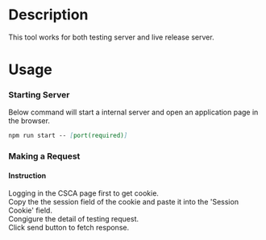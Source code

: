 # Description #
This tool works for both testing server and live release server.
# Usage #
### Starting Server ###
Below command will start a internal server and open an application page in the browser.  
```md
npm run start -- [port(required)]
```
### Making a Request ###
#### Instruction ####
Logging in the CSCA page first to get cookie.  
Copy the the session field of the cookie and paste it into the 'Session Cookie' field.  
Congigure the detail of testing request.  
Click send button to fetch response.  
